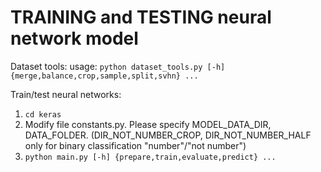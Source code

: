 # TRAINING and TESTING neural network model

Dataset tools:
usage: `python dataset_tools.py [-h] {merge,balance,crop,sample,split,svhn} ...`

Train/test neural networks:

1. `cd keras`
2. Modify file constants.py. Please specify MODEL_DATA_DIR, DATA_FOLDER. (DIR_NOT_NUMBER_CROP, DIR_NOT_NUMBER_HALF only for binary classification "number"/"not number")
3. `python main.py [-h] {prepare,train,evaluate,predict} ...`
